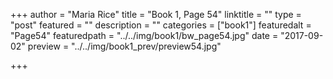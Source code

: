 +++
author = "Maria Rice"
title = "Book 1, Page 54"
linktitle = ""
type = "post"
featured = ""
description = ""
categories = ["book1"]
featuredalt = "Page54"
featuredpath = "../../img/book1/bw_page54.jpg"
date = "2017-09-02"
preview = "../../img/book1_prev/preview54.jpg"

+++

